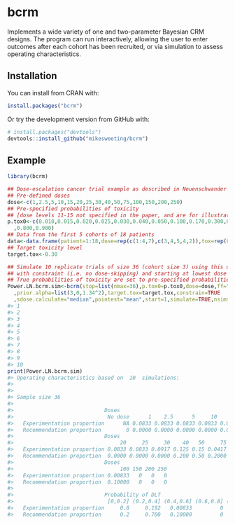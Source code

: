 <!-- README.md is generated from README.Rmd. Please edit that file -->
bcrm
====

Implements a wide variety of one and two-parameter Bayesian CRM designs. The program can run interactively, allowing the user to enter outcomes after each cohort has been recruited, or via simulation to assess operating characteristics.

Installation
------------

You can install from CRAN with:

``` r
install.packages("bcrm")
```

Or try the development version from GitHub with:

``` r
# install.packages("devtools")
devtools::install_github("mikesweeting/bcrm")
```

Example
-------

``` r
library(bcrm)

## Dose-escalation cancer trial example as described in Neuenschwander et al 2008.
## Pre-defined doses
dose<-c(1,2.5,5,10,15,20,25,30,40,50,75,100,150,200,250)
## Pre-specified probabilities of toxicity
## [dose levels 11-15 not specified in the paper, and are for illustration only]
p.tox0<-c(0.010,0.015,0.020,0.025,0.030,0.040,0.050,0.100,0.170,0.300,0.400,0.500,0.650
  ,0.800,0.900)
## Data from the first 5 cohorts of 18 patients
data<-data.frame(patient=1:18,dose=rep(c(1:4,7),c(3,4,5,4,2)),tox=rep(0:1,c(16,2)))
## Target toxicity level
target.tox<-0.30

## Simulate 10 replicate trials of size 36 (cohort size 3) using this design 
## with constraint (i.e. no dose-skipping) and starting at lowest dose
## True probabilities of toxicity are set to pre-specified probabilities (p.tox0) 
Power.LN.bcrm.sim<-bcrm(stop=list(nmax=36),p.tox0=p.tox0,dose=dose,ff="power"
  ,prior.alpha=list(3,0,1.34^2),target.tox=target.tox,constrain=TRUE
  ,sdose.calculate="median",pointest="mean",start=1,simulate=TRUE,nsims=10,truep=p.tox0)
#> 1 
#> 2 
#> 3 
#> 4 
#> 5 
#> 6 
#> 7 
#> 8 
#> 9 
#> 10
print(Power.LN.bcrm.sim)
#> Operating characteristics based on  10  simulations: 
#>  
#>               
#> Sample size 36
#> 
#>                             Doses
#>                              No dose      1    2.5      5     10     15
#>   Experimentation proportion      NA 0.0833 0.0833 0.0833 0.0833 0.0833
#>   Recommendation proportion        0 0.0000 0.0000 0.0000 0.0000 0.0000
#>                             Doses
#>                                  20     25     30    40   50     75
#>   Experimentation proportion 0.0833 0.0833 0.0917 0.125 0.15 0.0417
#>   Recommendation proportion  0.0000 0.0000 0.0000 0.200 0.50 0.2000
#>                             Doses
#>                                  100 150 200 250
#>   Experimentation proportion 0.00833   0   0   0
#>   Recommendation proportion  0.10000   0   0   0
#> 
#>                             Probability of DLT
#>                              [0,0.2] (0.2,0.4] (0.4,0.6] (0.6,0.8] (0.8,1]
#>   Experimentation proportion     0.8     0.192   0.00833         0       0
#>   Recommendation proportion      0.2     0.700   0.10000         0       0
```
